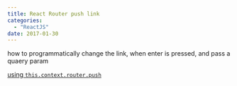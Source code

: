 ```yaml
---
title: React Router push link
categories:
  - "ReactJS"
date: 2017-01-30
---
```


how to programmatically change the link, when enter is pressed, and pass a quaery param

[using `this.context.router.push`](http://stackoverflow.com/questions/36965790/react-invoke-redirect-to-page-and-pass-parameter?rq=1)

